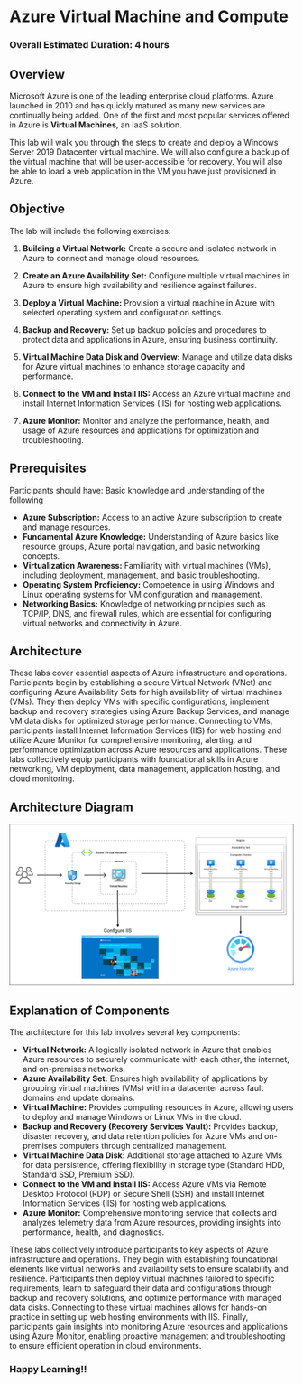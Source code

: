 # Azure Virtual Machine and Compute

### Overall Estimated Duration: 4 hours

## Overview

Microsoft Azure is one of the leading enterprise cloud platforms. Azure launched in 2010 and has quickly matured as many new services are continually being added. One of the first and most popular services offered in Azure is **Virtual Machines**, an IaaS solution.

This lab will walk you through the steps to create and deploy a Windows Server 2019 Datacenter virtual machine. We will also configure a backup of the virtual machine that will be user-accessible for recovery. You will also be able to load a web application in the VM you have just provisioned in Azure.


## Objective

The lab will include the following exercises:

1. **Building a Virtual Network:** Create a secure and isolated network in Azure to connect and manage cloud resources.

1. **Create an Azure Availability Set:** Configure multiple virtual machines in Azure to ensure high availability and resilience against failures.

1. **Deploy a Virtual Machine:** Provision a virtual machine in Azure with selected operating system and configuration settings.

1. **Backup and Recovery:** Set up backup policies and procedures to protect data and applications in Azure, ensuring business continuity.

1. **Virtual Machine Data Disk and Overview:** Manage and utilize data disks for Azure virtual machines to enhance storage capacity and performance.

1. **Connect to the VM and Install IIS:** Access an Azure virtual machine and install Internet Information Services (IIS) for hosting web applications.

1. **Azure Monitor:** Monitor and analyze the performance, health, and usage of Azure resources and applications for optimization and troubleshooting.

## Prerequisites 

Participants should have: Basic knowledge and understanding of the following

- **Azure Subscription:** Access to an active Azure subscription to create and manage resources.
- **Fundamental Azure Knowledge:** Understanding of Azure basics like resource groups, Azure portal navigation, and basic networking concepts.
- **Virtualization Awareness:** Familiarity with virtual machines (VMs), including deployment, management, and basic troubleshooting.
- **Operating System Proficiency:** Competence in using Windows and Linux operating systems for VM configuration and management.
- **Networking Basics:** Knowledge of networking principles such as TCP/IP, DNS, and firewall rules, which are essential for configuring virtual networks and connectivity in Azure.

## Architecture

These labs cover essential aspects of Azure infrastructure and operations. Participants begin by establishing a secure Virtual Network (VNet) and configuring Azure Availability Sets for high availability of virtual machines (VMs). They then deploy VMs with specific configurations, implement backup and recovery strategies using Azure Backup Services, and manage VM data disks for optimized storage performance. Connecting to VMs, participants install Internet Information Services (IIS) for web hosting and utilize Azure Monitor for comprehensive monitoring, alerting, and performance optimization across Azure resources and applications. These labs collectively equip participants with foundational skills in Azure networking, VM deployment, data management, application hosting, and cloud monitoring.

## Architecture Diagram

![](../instructions/images/azure-vm-arch-diagram.png)

## Explanation of Components

The architecture for this lab involves several key components:

- **Virtual Network:** A logically isolated network in Azure that enables Azure resources to securely communicate with each other, the internet, and on-premises networks.
- **Azure Availability Set:** Ensures high availability of applications by grouping virtual machines (VMs) within a datacenter across fault domains and update domains.
- **Virtual Machine:** Provides computing resources in Azure, allowing users to deploy and manage Windows or Linux VMs in the cloud.
- **Backup and Recovery (Recovery Services Vault):** Provides backup, disaster recovery, and data retention policies for Azure VMs and on-premises computers through centralized management.
- **Virtual Machine Data Disk:** Additional storage attached to Azure VMs for data persistence, offering flexibility in storage type (Standard HDD, Standard SSD, Premium SSD).
- **Connect to the VM and Install IIS:** Access Azure VMs via Remote Desktop Protocol (RDP) or Secure Shell (SSH) and install Internet Information Services (IIS) for hosting web applications.
- **Azure Monitor:** Comprehensive monitoring service that collects and analyzes telemetry data from Azure resources, providing insights into performance, health, and diagnostics.


These labs collectively introduce participants to key aspects of Azure infrastructure and operations. They begin with establishing foundational elements like virtual networks and availability sets to ensure scalability and resilience. Participants then deploy virtual machines tailored to specific requirements, learn to safeguard their data and configurations through backup and recovery solutions, and optimize performance with managed data disks. Connecting to these virtual machines allows for hands-on practice in setting up web hosting environments with IIS. Finally, participants gain insights into monitoring Azure resources and applications using Azure Monitor, enabling proactive management and troubleshooting to ensure efficient operation in cloud environments.

### Happy Learning!!

